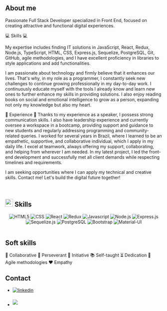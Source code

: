 
<h2>About me</h2>

Passionate Full Stack Developer specialized in Front End, focused on creating attractive and functional digital experiences.

💻 Skills 💻

My expertise includes finding IT solutions in JavaScript, React, Redux, Node.js, TypeScript, HTML, CSS, Express.js, Sequelize, PostgreSQL, Git, GitHub, agile methodologies, and I have excellent proficiency in libraries to style applications and add functionalities.

I am passionate about technology and firmly believe that it enhances our lives. That's why, in my role as a programmer, I constantly seek new challenges to continue growing professionally in my day-to-day work. I continuously educate myself with the tools I already know and learn new ones to further enhance my skills in providing solutions. I also enjoy reading books on social and emotional intelligence to grow as a person, expanding not only my knowledge but also my heart.

🚀 Experience 🚀
Thanks to my experience as a speaker, I possess strong communication skills. I also have leadership experience and currently oversee a workspace in a bootcamp, providing support and guidance to new students and regularly addressing programming and community-related queries. I worked for several years in Brazil, where I learned to be an empathetic, supportive, and collaborative individual, which I apply in my daily life. I excel at teamwork, always offering my support, collaborating, and helping from wherever I am needed. In my latest project, I led the front-end development and successfully met all client demands while respecting timelines and requirements.

I am seeking opportunities where I can apply my technical and creative skills. Contact me! Let's build the digital future together!


<br>

## <img src="https://media2.giphy.com/media/QssGEmpkyEOhBCb7e1/giphy.gif?cid=ecf05e47a0n3gi1bfqntqmob8g9aid1oyj2wr3ds3mg700bl&rid=giphy.gif" width ="25"><b> Skills</b>

<div align="center">
  <img src="https://img.shields.io/badge/HTML5-%23E34F26.svg?&style=for-the-badge&logo=html5&logoColor=white" alt="HTML5">
  <img src="https://img.shields.io/badge/CSS-%231572B6.svg?&style=for-the-badge&logo=css3&logoColor=white" alt="CSS">
  <img src="https://img.shields.io/badge/React-%2361DAFB.svg?&style=for-the-badge&logo=react&logoColor=white" alt="React">
  <img src="https://img.shields.io/badge/Redux-%23764ABC.svg?&style=for-the-badge&logo=redux&logoColor=white" alt="Redux">
  <img src="https://img.shields.io/badge/Javascript-%23F7DF1E.svg?&style=for-the-badge&logo=javascript&logoColor=black" alt="Javascript">
  <img src="https://img.shields.io/badge/Node.js-%23339933.svg?&style=for-the-badge&logo=node.js&logoColor=white" alt="Node.js">
  <img src="https://img.shields.io/badge/Express.js-%23000000.svg?&style=for-the-badge&logo=express&logoColor=white" alt="Express.js">
  <img src="https://img.shields.io/badge/Sequelize.js-%23566DAA.svg?&style=for-the-badge&logo=sequelize&logoColor=white" alt="Sequelize.js">
  <img src="https://img.shields.io/badge/PostgreSQL-%23336791.svg?&style=for-the-badge&logo=postgresql&logoColor=white" alt="PostgreSQL">
  <img src="https://img.shields.io/badge/Bootstrap-%23563D7C.svg?&style=for-the-badge&logo=bootstrap&logoColor=white" alt="Bootstrap">
  <img src="https://img.shields.io/badge/Material--UI-%230081CB.svg?&style=for-the-badge&logo=material-ui&logoColor=white" alt="Material-UI">
</div>

<br>

<h2>Soft skills</h2>
 🤝 Collaborative
 💪 Perseverant
 🚀 Initiative
 📚 Self-taught
 ⏳ Dedication
 🔄 Agile methodologies
 ❤️ Empathy

<br>

<h2>Contact</h2>

<div align='left'>
<ul>
<li>
<a href="https://linkedin.com/in/carloslovey" target="_blank">
<img src="https://img.shields.io/badge/linkedin:  carloslovey-%2300acee.svg?color=405DE6&style=for-the-badge&logo=linkedin&logoColor=white" alt=linkedin style="margin-bottom: 5px;"/>
</a>
</li>
<br>
<li>
<a href="mailto:carlitossaul.h@gmail.com" target="_blank">
<img src="https://img.shields.io/badge/gmail:  carlitossaul.h@gmail.com-%23EA4335.svg?style=for-the-badge&logo=gmail&logoColor=white" t=mail style="margin-bottom: 5px;" />
</a>
</li>
</ul>
</div>




